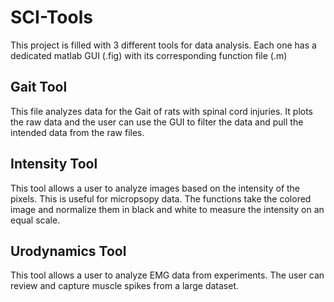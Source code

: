 # SCI-Tools

This project is filled with 3 different tools for data analysis. Each one has a dedicated matlab GUI (.fig) with its corresponding function file (.m)

## Gait Tool

This file analyzes data for the Gait of rats with spinal cord injuries. It plots the raw data and the user can use the GUI to filter the data and pull the intended data from the raw files.

## Intensity Tool

This tool allows a user to analyze images based on the intensity of the pixels. This is useful for micropsopy data. The functions take the colored image and normalize them in black and white to measure the intensity on an equal scale.

## Urodynamics Tool

This tool allows a user to analyze EMG data from experiments. The user can review and capture muscle spikes from a large dataset.
